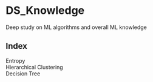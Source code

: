 # DS_Knowledge
Deep study on ML algorithms and overall ML knowledge

## Index
Entropy  
Hierarchical Clustering  
Decision Tree  
